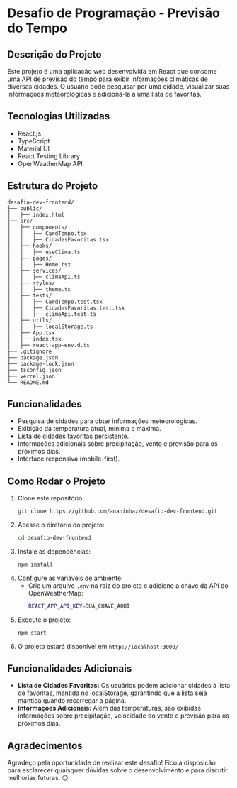 # Desafio de Programação - Previsão do Tempo

## Descrição do Projeto
Este projeto é uma aplicação web desenvolvida em React que consome uma API de previsão do tempo para exibir informações climáticas de diversas cidades. O usuário pode pesquisar por uma cidade, visualizar suas informações meteorológicas e adicioná-la a uma lista de favoritas.

## Tecnologias Utilizadas
- React.js
- TypeScript
- Material UI
- React Testing Library
- OpenWeatherMap API

## Estrutura do Projeto
```
desafio-dev-frontend/
├── public/
│   ├── index.html
├── src/
│   ├── components/
│   │   ├── CardTempo.tsx
│   │   ├── CidadesFavoritas.tsx
│   ├── hooks/
│   │   ├── useClima.ts
│   ├── pages/
│   │   ├── Home.tsx
│   ├── services/
│   │   ├── climaApi.ts
│   ├── styles/
│   │   ├── theme.ts
│   ├── tests/
│   │   ├── CardTempo.test.tsx
│   │   ├── CidadesFavoritas.test.tsx
│   │   ├── climaApi.test.ts
│   ├── utils/
│   │   ├── localStorage.ts
│   ├── App.tsx
│   ├── index.tsx
│   ├── react-app-env.d.ts
├── .gitignore
├── package.json
├── package-lock.json
├── tsconfig.json
├── vercel.json
└── README.md
```

## Funcionalidades
- Pesquisa de cidades para obter informações meteorológicas.
- Exibição da temperatura atual, mínima e máxima.
- Lista de cidades favoritas persistente.
- Informações adicionais sobre precipitação, vento e previsão para os próximos dias.
- Interface responsiva (mobile-first).

## Como Rodar o Projeto
1. Clone este repositório:
   ```sh
   git clone https://github.com/ananinhaz/desafio-dev-frontend.git
   ```
2. Acesse o diretório do projeto:
   ```sh
   cd desafio-dev-frontend
   ```
3. Instale as dependências:
   ```sh
   npm install
   ```
4. Configure as variáveis de ambiente:
   - Crie um arquivo `.env` na raiz do projeto e adicione a chave da API do OpenWeatherMap:
     ```sh
     REACT_APP_API_KEY=SUA_CHAVE_AQUI
     ```
5. Execute o projeto:
   ```sh
   npm start
   ```
6. O projeto estará disponível em `http://localhost:3000/`

## Funcionalidades Adicionais
- **Lista de Cidades Favoritas:** Os usuários podem adicionar cidades à lista de favoritas, mantida no localStorage, garantindo que a lista seja mantida quando recarregar a página.
- **Informações Adicionais:** Além das temperaturas, são exibidas informações sobre precipitação, velocidade do vento e previsão para os próximos dias.

## Agradecimentos
Agradeço pela oportunidade de realizar este desafio! Fico à disposição para esclarecer quaisquer dúvidas sobre o desenvolvimento e para discutir melhorias futuras. 😊

